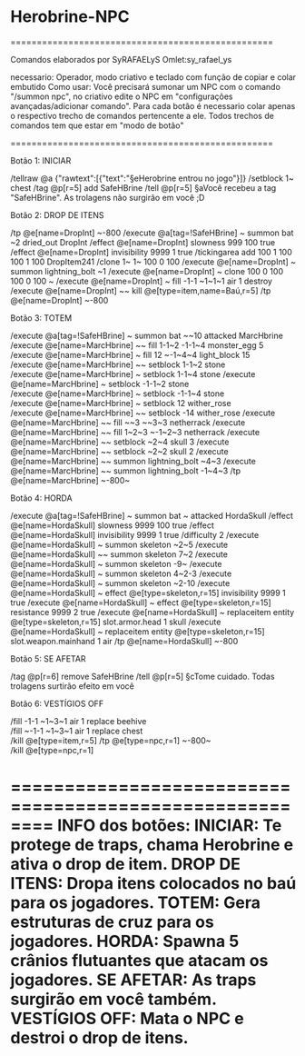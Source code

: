 # Herobrine-NPC
==================================================

Comandos elaborados por SyRAFAELyS
Omlet:sy_rafael_ys

necessario: Operador, modo criativo e teclado com função de copiar e colar embutido
Como usar: Você precisará sumonar um NPC com o comando "/summon npc", no criativo edite o NPC em "configurações avançadas/adicionar comando". Para cada botão é necessario colar apenas o respectivo trecho de comandos pertencente a ele. Todos trechos de comandos tem que estar em "modo de botão"

==================================================

Botão 1: INICIAR

/tellraw @a {"rawtext":[{"text":"§eHerobrine entrou no jogo"}]} 
/setblock 1~ chest 
/tag @p[r=5] add SafeHBrine 
/tell @p[r=5] §aVocê recebeu a tag "SafeHBrine". As trolagens não surgirão em você ;D 

Botão 2: DROP DE ITENS

/tp @e[name=DropInt] ~-800 
/execute @a[tag=!SafeHBrine] ~ summon bat ~2 dried_out DropInt 
/effect @e[name=DropInt] slowness 999 100 true 
/effect @e[name=DropInt] invisibility 9999 1 true 
/tickingarea add 100 1 100  100 1 100 DropItem241 
/clone 1~ 1~ 100 0 100 
/execute @e[name=DropInt] ~ summon lightning_bolt ~1 
/execute @e[name=DropInt] ~ clone 100 0 100 100 0 100 ~ 
/execute @e[name=DropInt] ~ fill -1-1 ~1~1~1 air 1 destroy 
/execute @e[name=DropInt] ~~ kill @e[type=item,name=Baú,r=5] 
/tp @e[name=DropInt] ~-800 

Botão 3: TOTEM

/execute @a[tag=!SafeHBrine] ~ summon bat ~~10 attacked MarcHbrine 
/execute @e[name=MarcHbrine] ~~ fill 1-1~2 -1-1~4 monster_egg 5 
/execute @e[name=MarcHbrine] ~ fill 12 ~-1~4~4 light_block 15  
/execute @e[name=MarcHbrine] ~~ setblock 1-1~2 stone  
/execute @e[name=MarcHbrine] ~ setblock 1-1~4 stone 
/execute @e[name=MarcHbrine] ~ setblock -1-1~2 stone  
/execute @e[name=MarcHbrine] ~ setblock -1-1~4 stone  
/execute @e[name=MarcHbrine] ~ setblock 12 wither_rose  
/execute @e[name=MarcHbrine] ~~ setblock -14 wither_rose 
/execute @e[name=MarcHbrine] ~~ fill ~~3 ~~3~3 netherrack 
/execute @e[name=MarcHbrine] ~~ fill 1~2~3 ~-1~2~3 netherrack 
/execute @e[name=MarcHbrine] ~~ setblock ~2~4 skull 3 
/execute @e[name=MarcHbrine] ~~ setblock ~2~2 skull 2 
/execute @e[name=MarcHbrine] ~~ summon lightning_bolt ~4~3 
/execute @e[name=MarcHbrine] ~~ summon lightning_bolt -1~4~3 
/tp @e[name=MarcHbrine] ~-800~

Botão 4: HORDA

/execute @a[tag=!SafeHBrine] ~ summon bat ~ attacked HordaSkull 
/effect @e[name=HordaSkull] slowness 9999 100 true 
/effect @e[name=HordaSkull] invisibility 9999 1 true 
/difficulty 2 
/execute @e[name=HordaSkull] ~ summon skeleton ~2~5 
/execute @e[name=HordaSkull] ~~ summon skeleton 7~2 
/execute @e[name=HordaSkull] ~ summon skeleton -9~ 
/execute @e[name=HordaSkull] ~ summon skeleton 4~2-3 
/execute @e[name=HordaSkull] ~ summon skeleton ~2-10 
/execute @e[name=HordaSkull] ~ effect @e[type=skeleton,r=15] invisibility 9999 1 true 
/execute @e[name=HordaSkull] ~ effect @e[type=skeleton,r=15] resistance 9999 2 true 
/execute @e[name=HordaSkull] ~ replaceitem entity @e[type=skeleton,r=15] slot.armor.head 1 skull 
/execute @e[name=HordaSkull] ~ replaceitem entity @e[type=skeleton,r=15] slot.weapon.mainhand 1 air 
/tp @e[name=HordaSkull] ~-800

Botão 5: SE AFETAR

/tag @p[r=6] remove SafeHBrine 
/tell @p[r=5] §cTome cuidado. Todas trolagens surtirão efeito em você

Botão 6: VESTÍGIOS OFF

/fill -1-1 ~1~3~1 air 1 replace beehive  
/fill ~-1-1 ~1~3~1 air 1 replace chest  
/kill @e[type=item,r=5] 
/tp @e[type=npc,r=1] ~-800~  
/kill @e[type=npc,r=1]

========================================================
INFO dos botões:
INICIAR: Te protege de traps, chama Herobrine e ativa o drop de item. 
DROP DE ITENS: Dropa itens colocados no baú para os jogadores.
TOTEM: Gera estruturas de cruz para os jogadores.
HORDA: Spawna 5 crânios flutuantes que atacam os jogadores.
SE AFETAR: As traps surgirão em você também. 
VESTÍGIOS OFF: Mata o NPC e destroi o drop de itens.
========================================================
